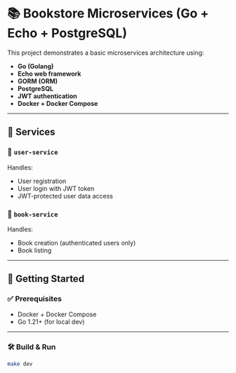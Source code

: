 # 📚 Bookstore Microservices (Go + Echo + PostgreSQL)

This project demonstrates a basic microservices architecture using:

- **Go (Golang)**
- **Echo web framework**
- **GORM (ORM)**
- **PostgreSQL**
- **JWT authentication**
- **Docker + Docker Compose**

---

## 🔧 Services

### 🧑 `user-service`

Handles:
- User registration
- User login with JWT token
- JWT-protected user data access

### 📖 `book-service`

Handles:
- Book creation (authenticated users only)
- Book listing

---

## 🚀 Getting Started

### ✅ Prerequisites

- Docker + Docker Compose
- Go 1.21+ (for local dev)

---

### 🛠 Build & Run

```bash
make dev
